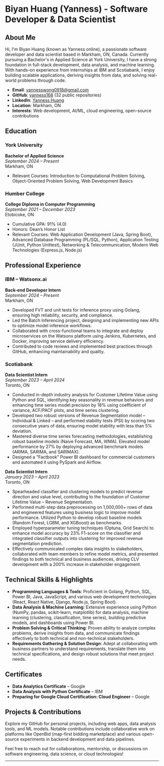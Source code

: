 # Biyan Huang (Yanness) - Software Developer & Data Scientist

## About Me
Hi, I'm Biyan Huang (known as Yanness online), a passionate software developer and data scientist based in Markham, ON, Canada. Currently pursuing a Bachelor's in Applied Science at York University, I have a strong foundation in full-stack development, data analysis, and machine learning. With hands-on experience from internships at IBM and Scotiabank, I enjoy building scalable applications, deriving insights from data, and solving real-world problems through code.

- **Email**: yannesswong0918@gmail.com
- **GitHub**: [yanness168](https://github.com/yanness168) (32 public repositories)
- **LinkedIn**: [Yanness Huang](https://www.linkedin.com/in/yanness-huang-269506226)
- **Location**: Markham, ON
- **Interests**: Web development, AI/ML, cloud engineering, open-source contributions

## Education
### York University
**Bachelor of Applied Science**  
*September 2024 – Present*  
Markham, ON  
- Relevant Courses: Introduction to Computational Problem Solving, Object-Oriented Problem Solving, Web Development Basics

### Humber College
**College Diploma in Computer Programming**  
*September 2021 – December 2023*  
Etobicoke, ON  
- Cumulative GPA: 91% (4.0)  
- Honors: Dean’s Honor List  
- Relevant Courses: Web Application Development (Java, Spring Boot), Advanced Database Programming (PL/SQL, Python), Application Testing (JUnit, Python Unittest), Networking & Telecommunication, Modern Web Technologies (Express.js, Node.js)

## Professional Experience
### IBM – Watsonx.ai
**Back-end Developer Intern**  
*September 2024 – Present*  
Markham, ON  
- Developed FVT and unit tests for inference proxy using Golang, ensuring high reliability, security, and compliance.  
- Led the Batch Inferencing project, designing and implementing new APIs to optimize model inference workflows.  
- Collaborated with cross-functional teams to integrate and deploy microservices on the Watsonx platform using Jenkins, Kubernetes, and Docker, improving service delivery efficiency.  
- Contributed to code reviews and implemented best practices through GitHub, enhancing maintainability and quality.

### Scotiabank
**Data Scientist Intern**  
*September 2023 – April 2024*  
Toronto, ON  
- Conducted in-depth industry analysis for Customer Lifetime Value using Python and SQL, identifying key seasonality in revenue behaviors and enhancing time series model precision by 18% using coefficient of variance, ACF/PACF plots, and time series clustering.  
- Developed two robust versions of Revenue Segmentation model – Individual & Linked – and performed stability tests (PSI) by scoring two consecutive years of data, ensuring model stability with less than 5% deviation.  
- Mastered diverse time series forecasting methodologies, establishing robust baseline models (Naive Forecast, MA, WMA). Elevated model performance by 27% by deploying advanced benchmark models (ARIMA, SARIMA, and SARIMAX).  
- Designed a "Factbook" Power BI dashboard for commercial customers and automated it using PySpark and Airflow.

**Data Scientist Intern**  
*January 2023 – April 2023*  
Toronto, ON  
- Spearheaded classifier and clustering models to predict revenue direction and value level, contributing to the foundation of Customer Lifetime Value – Revenue Segmentation.  
- Performed multi-step data preprocessing on 1,000,000+ rows of data and engineered features using business logic to improve model performance. Utilized Python to develop robust baseline models (Random Forest, LGBM, and XGBoost) as benchmarks.  
- Employed hyperparameter tuning techniques (Optuna, Grid Search) to enhance model accuracy by 23% F1-score on the classifier and integrated classifier outputs into clustering for improved revenue segmentation prediction.  
- Effectively communicated complex data insights to stakeholders, collaborated with team members to refine model metrics, and presented findings to both technical and business audiences, driving CLV development with a 200% increase in stakeholder engagement.

## Technical Skills & Highlights
- **Programming Languages & Tools**: Proficient in Golang, Python, SQL, Power BI, Java, JavaScript, and various web development technologies (React, React Native, Django, Node.js, Spring Boot).  
- **Data Analysis & Machine Learning**: Extensive experience using Python (NumPy, pandas, scikit-learn, matplotlib) for data analysis, machine learning (clustering, classification, time series), building predictive models, and dashboards using Power BI.  
- **Problem Solving & Critical Thinking**: Proven ability to analyze complex problems, derive insights from data, and communicate findings effectively to both technical and non-technical stakeholders.  
- **Requirements Gathering & Solution Design**: Adept at collaborating with business partners to understand requirements, translate them into technical specifications, and design robust solutions that meet project needs.

## Certificates
- **Data Analytics Certificate** – Google  
- **Data Analysis with Python Certificate** – IBM  
- **Preparing for Google Cloud Certification: Cloud Engineer** – Google  

## Projects & Contributions
Explore my GitHub for personal projects, including web apps, data analysis tools, and ML models. Notable contributions include collaborative work on platforms like OpenBid (map-first bidding marketplace) and various open-source experiments in backend development and data pipelines.

Feel free to reach out for collaborations, mentorship, or discussions on software engineering, data science, or cloud technologies!

---
